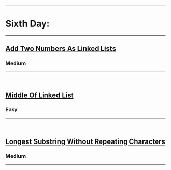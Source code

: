<hr size="4" noshade>
  <h1> Sixth Day: </h1>
<hr size="4" noshade>
<h2><a href="https://www.codingninjas.com/codestudio/problems/add-two-numbers-as-linked-lists_1170520?topList=striver-sde-sheet-problems&leftPanelTab=0">Add Two Numbers As Linked Lists</a></h2><h3>Medium</h3><hr>
<br>
<h2><a href="https://www.codingninjas.com/codestudio/problems/middle-of-linked-list_973250?topList=striver-sde-sheet-problems">Middle Of Linked List</a></h2><h3>Easy</h3><hr>
<br>
<h2><a href="https://www.codingninjas.com/codestudio/problems/longest-unique-substring_630418?topList=striver-sde-sheet-problems&leftPanelTab=0">Longest Substring Without Repeating Characters</a></h2><h3>Medium</h3><hr>

